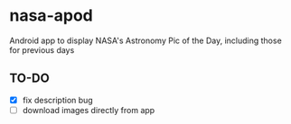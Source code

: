 # nasa-apod
Android app to display NASA's Astronomy Pic of the Day, including those for previous days

## TO-DO
- [X] fix description bug
- [ ] download images directly from app
